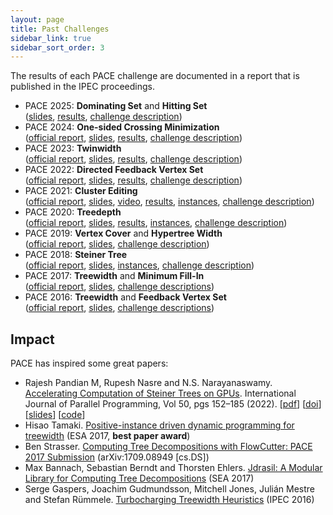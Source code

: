 ```yaml
---
layout: page
title: Past Challenges
sidebar_link: true
sidebar_sort_order: 3
---
```


The results of each PACE challenge are documented in a report that is published in the IPEC proceedings.
- PACE 2025: **Dominating Set** and **Hitting Set**<br/>
  ([slides](/2025/PACE25-slides.pdf), [results](/2025/results/),
  [challenge description](/2025/))
- PACE 2024: **One-sided Crossing Minimization**<br/>
  ([official report](https://doi.org/10.4230/LIPIcs.IPEC.2024.26), [slides](/2024/PACE24-slides.pdf), [results](/2024/results/),
  [challenge description](/2024/))
- PACE 2023: **Twinwidth**<br/>
  ([official report](https://doi.org/10.4230/LIPIcs.IPEC.2023.35), [slides](https://docs.google.com/presentation/d/1zXZ56B6dg6aDPGPK9IjXLj-DzCaZH1KIEFxTo-4t0zM/edit?usp=sharing),
  [results](/2023/results/),
  [challenge description](/2023/))
- PACE 2022: **Directed Feedback Vertex Set**<br/>
  ([official report](https://doi.org/10.4230/LIPIcs.IPEC.2022.26),
  [slides](/2022/PACE22-slides.pdf),
  [results](/2022/results/),
  [challenge description](/2022/))
- PACE 2021: **Cluster Editing**<br/>
  ([official report](https://doi.org/10.4230/LIPIcs.IPEC.2021.26),
  [slides](/2021/pace2021-award-ceremony.pdf),
  [video](https://fpt.akt.tu-berlin.de/pace2021/pace-award-recording.mp4),
  [results](/2021/results/),
  [instances](https://github.com/PACE-challenge/Cluster-Editing-PACE-2021-instances),
  [challenge description](/2021/))
- PACE 2020: **Treedepth**<br/>
  ([official report](https://doi.org/10.4230/LIPIcs.IPEC.2020.37),
  [slides](/2020/slides.pdf),
  [results](/2020/results/),
  [instances](https://github.com/lkowalik/Treedepth-PACE-2020-instances),
  [challenge description](/2020/))
- PACE 2019: **Vertex Cover** and **Hypertree Width**<br/>
  ([official report](https://doi.org/10.4230/LIPIcs.IPEC.2019.25),
  [slides](/files/PACE19-slides.pdf),
  [challenge description](/2019/))
- PACE 2018: **Steiner Tree**<br/>
  ([official report](https://doi.org/10.4230/LIPIcs.IPEC.2018.26),
  [slides](/files/PACE18-slides.pdf),
  [instances](https://github.com/PACE-challenge/SteinerTree-PACE-2018-instances),
  [challenge description](/2018/))
- PACE 2017: **Treewidth** and **Minimum Fill-In**<br/>
  ([official report](https://doi.org/10.4230/LIPIcs.IPEC.2017.30), [slides](/files/PACE17-slides.pdf), [challenge descriptions](/2017/))
- PACE 2016: **Treewidth** and **Feedback Vertex Set**<br/>
  ([official report](https://doi.org/10.4230/LIPIcs.IPEC.2016.30), [slides](/files/PACE16-slides.pdf), [challenge descriptions](/2016/))

## Impact

PACE has inspired some great papers:

- Rajesh Pandian M, Rupesh Nasre and N.S. Narayanaswamy.
  [Accelerating Computation of Steiner Trees on GPUs](https://doi.org/10.1007/s10766-021-00723-0). International Journal of Parallel Programming, Vol 50, pgs 152–185 (2022). [[pdf](https://mrprajesh.co.in/pdfs/steiner-ijpp22-preprint.pdf)] [[doi](https://doi.org/10.1007/s10766-021-00723-0)] [[slides](https://mrprajesh.co.in/pdfs/sem2-v4.pdf)] [[code](https://doi.org/10.5281/zenodo.4477087)]
- Hisao Tamaki. [Positive-instance driven dynamic programming for treewidth](https://dx.doi.org/10.4230/LIPIcs.ESA.2017.68) (ESA 2017, **best paper award**)
- Ben Strasser. [Computing Tree Decompositions with FlowCutter: PACE 2017 Submission](https://arxiv.org/abs/1709.08949) (arXiv:1709.08949 [cs.DS])
- Max Bannach, Sebastian Berndt and Thorsten Ehlers. [Jdrasil: A Modular Library for Computing Tree Decompositions](https://dx.doi.org/10.4230/LIPIcs.SEA.2017.28) (SEA 2017)
- Serge Gaspers, Joachim Gudmundsson, Mitchell Jones, Julián Mestre and Stefan Rümmele. [Turbocharging Treewidth Heuristics](https://dx.doi.org/10.4230/LIPIcs.IPEC.2016.13) (IPEC 2016)
